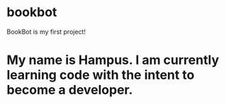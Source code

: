 # bookbot
BookBot is my first project!

# My name is Hampus. I am currently learning code with the intent to become a developer.
